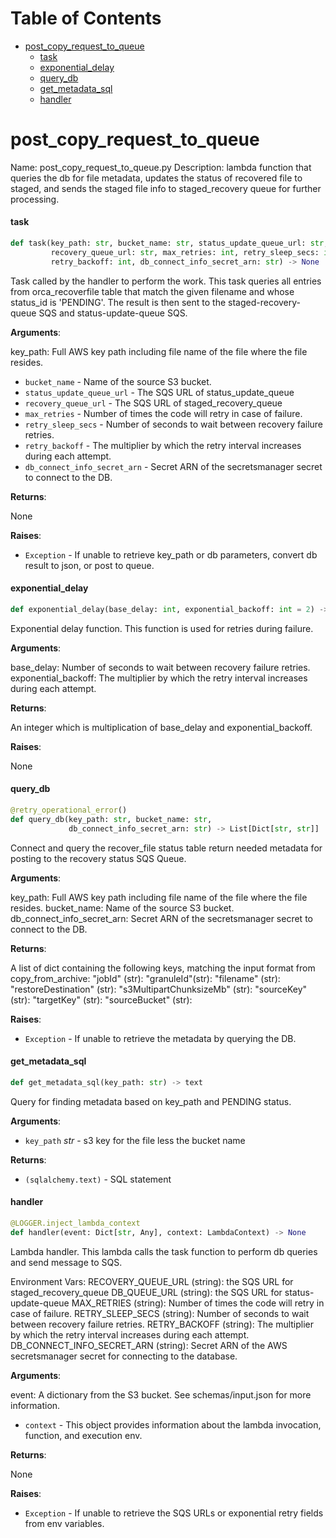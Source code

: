 # Table of Contents

* [post\_copy\_request\_to\_queue](#post_copy_request_to_queue)
  * [task](#post_copy_request_to_queue.task)
  * [exponential\_delay](#post_copy_request_to_queue.exponential_delay)
  * [query\_db](#post_copy_request_to_queue.query_db)
  * [get\_metadata\_sql](#post_copy_request_to_queue.get_metadata_sql)
  * [handler](#post_copy_request_to_queue.handler)

<a id="post_copy_request_to_queue"></a>

# post\_copy\_request\_to\_queue

Name: post_copy_request_to_queue.py
Description:  lambda function that queries the db for file metadata, updates the status
of recovered file to staged,
and sends the staged file info to staged_recovery queue for further processing.

<a id="post_copy_request_to_queue.task"></a>

#### task

```python
def task(key_path: str, bucket_name: str, status_update_queue_url: str,
         recovery_queue_url: str, max_retries: int, retry_sleep_secs: int,
         retry_backoff: int, db_connect_info_secret_arn: str) -> None
```

Task called by the handler to perform the work.
This task queries all entries from orca_recoverfile table
that match the given filename and whose status_id is 'PENDING'.
The result is then sent to the staged-recovery-queue SQS and status-update-queue SQS.

**Arguments**:

  key_path:
  Full AWS key path including file name of the file where the file resides.
- `bucket_name` - Name of the source S3 bucket.
- `status_update_queue_url` - The SQS URL of status_update_queue
- `recovery_queue_url` - The SQS URL of staged_recovery_queue
- `max_retries` - Number of times the code will retry in case of failure.
- `retry_sleep_secs` - Number of seconds to wait between recovery failure retries.
- `retry_backoff` - The multiplier by which the retry interval increases during each attempt.
- `db_connect_info_secret_arn` - Secret ARN of the secretsmanager secret to connect to the DB.

**Returns**:

  None

**Raises**:

- `Exception` - If unable to retrieve key_path or db parameters, convert db result to json,
  or post to queue.

<a id="post_copy_request_to_queue.exponential_delay"></a>

#### exponential\_delay

```python
def exponential_delay(base_delay: int, exponential_backoff: int = 2) -> int
```

Exponential delay function. This function is used for retries during failure.

**Arguments**:

  base_delay:
  Number of seconds to wait between recovery failure retries.
  exponential_backoff:
  The multiplier by which the retry interval increases during each attempt.

**Returns**:

  An integer which is multiplication of base_delay and exponential_backoff.

**Raises**:

  None

<a id="post_copy_request_to_queue.query_db"></a>

#### query\_db

```python
@retry_operational_error()
def query_db(key_path: str, bucket_name: str,
             db_connect_info_secret_arn: str) -> List[Dict[str, str]]
```

Connect and query the recover_file status table return needed
metadata for posting to the recovery status SQS Queue.

**Arguments**:

  key_path:
  Full AWS key path including file name of the file where the file resides.
  bucket_name:
  Name of the source S3 bucket.
  db_connect_info_secret_arn:
  Secret ARN of the secretsmanager secret to connect to the DB.

**Returns**:

  A list of dict containing the following keys, matching the input
  format from copy_from_archive:
  "jobId" (str):
  "granuleId"(str):
  "filename" (str):
  "restoreDestination" (str):
  "s3MultipartChunksizeMb" (str):
  "sourceKey" (str):
  "targetKey" (str):
  "sourceBucket" (str):

**Raises**:

- `Exception` - If unable to retrieve the metadata by querying the DB.

<a id="post_copy_request_to_queue.get_metadata_sql"></a>

#### get\_metadata\_sql

```python
def get_metadata_sql(key_path: str) -> text
```

Query for finding metadata based on key_path and PENDING status.

**Arguments**:

- `key_path` _str_ - s3 key for the file less the bucket name

**Returns**:

- `(sqlalchemy.text)` - SQL statement

<a id="post_copy_request_to_queue.handler"></a>

#### handler

```python
@LOGGER.inject_lambda_context
def handler(event: Dict[str, Any], context: LambdaContext) -> None
```

Lambda handler. This lambda calls the task function to perform db queries
and send message to SQS.

Environment Vars:
RECOVERY_QUEUE_URL (string):
the SQS URL for staged_recovery_queue
DB_QUEUE_URL (string):
the SQS URL for status-update-queue
MAX_RETRIES (string):
Number of times the code will retry in case of failure.
RETRY_SLEEP_SECS (string):
Number of seconds to wait between recovery failure retries.
RETRY_BACKOFF (string):
The multiplier by which the retry interval increases during each attempt.
DB_CONNECT_INFO_SECRET_ARN (string):
Secret ARN of the AWS secretsmanager secret for connecting to the database.

**Arguments**:

  event:
  A dictionary from the S3 bucket. See schemas/input.json for more information.
- `context` - This object provides information about the lambda invocation, function,
  and execution env.

**Returns**:

  None

**Raises**:

- `Exception` - If unable to retrieve the SQS URLs or
  exponential retry fields from env variables.

